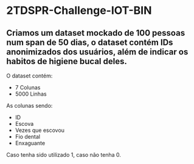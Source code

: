 # 2TDSPR-Challenge-IOT-BIN

## Criamos um dataset mockado de 100 pessoas num span de 50 dias, o dataset contém IDs anonimizados dos usuários, além de indicar os habitos de higiene bucal deles.

O dataset contém:
* 7 Colunas
* 5000 Linhas

As colunas sendo:
* ID
* Escova
* Vezes que escovou
* Fio dental
* Enxaguante

Caso tenha sido utilizado 1, caso não tenha 0.
